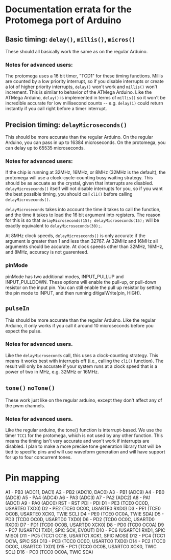 # Documentation errata for the Protomega port of Arduino

## Basic timing: `delay()`, `millis()`, `micros()`

These should all basically work the same as on the regular Arduino.  

### Notes for advanced users:

The protomega uses a 16 bit timer, "TCD1" for these timing functions.  Millis are counted by a low priority interrupt, so if you disable interrupts or create a lot of higher priority interrupts, `delay()` won't work and `millis()` won't increment.  This is similar to behavior of the ATMega Arduino.  Like the ATMega Arduino, `delay()` is implemented in terms of `millis()` so it won't be incredible accurate for low millisecond counts -- e.g.  `delay(1)` could return instantly if you call right before a timer interrupt.

## Precision timing: `delayMicroseconds()`

This should be more accurate than the regular Arduino.  On the regular Arduino, you can pass in up to 16384 microseconds.  On the protomega, you can delay up to 65535 microseconds.

### Notes for advanced users:

If the chip is running at 32MHz, 16MHz, or 8MHz (32MHz is the default), the protomega will use a clock-cycle-counting busy waiting strategy.  This should be as accuate as the crystal, given that interrupts are disabled.  `delayMicroseconds()` itself will not disable interrupts for you, so if you want the best possible timing, you should call `cli()` before calling `delayMicroseconds()`.  

`delayMicroseconds` takes into account the time it takes to call the function, and the time it takes to load the 16 bit argument into registers.  The reason for this is so that `delayMicroseconds(15); delayMicroseconds(15);` will be exactly equivalent to `delayMicroseconds(30);`.

At 8MHz clock speeds, `delayMicroseconds()` is only accurate if the argument is greater than 1 and less than 32767.  At 32MHz and 16MHz all arguments should be accurate.  At clock speeds other than 32MHz, 16MHz, and 8MHz, accuracy is not guarenteed.

### pinMode

pinMode has two additional modes, INPUT_PULLUP and INPUT_PULLDOWN. These options will enable the pull-up, or pull-down resistor on the input pin. You can still enable the pull up resistor by setting the pin mode to INPUT, and then running ditigalWrite(pin, HIGH).

## `pulseIn`

This should be more accurate than the regular Arduino.  Like the regular Arduino, it only works if you call it around 10 microseconds before you expect the pulse.

### Notes for advanced users.

Like the `delayMicroseconds` call, this uses a clock-counting strategy.  This means it works best with interrupts off (i.e., calling the `cli()` function).  The result will only be accurate if your system runs at a clock speed that is a power of two in MHz, e.g. 32MHz or 16MHz.

## `tone()` `noTone()`

These work just like on the regular arduino, except they don't affect any of the pwm channels.  

### Notes for advanced users.

Like the regular arduino, the tone() function is interrupt-based.  We use the timer `TCC1` for the protomega, which is not used by any other function.  This means the timing isn't very accurate and won't work if interrupts are disabled.  I plan to make a more precise tone generation library that will be tied to specific pins and will use waveform generation and will have support for up to four concurrent tones.

# Pin mapping

A1 - PB3 (ADC11, DAC1)
A2 - PB2 (ADC10, DAC0)
A3 - PB1 (ADC9)
A4 - PB0 (ADC8)
A5 - PA4 (ADC4)
A6 - PA3 (ADC3)
A7 - PA2 (ADC2)
A8 - PA1 (ADC1)
A9 - PA0 (ADC0)
RST - RST
PDI - PDI
D1 - PE3 (TCE0 OC0D, USARTE0 TXD0)
D2 - PE2 (TCE0 OC0C, USARTE0 RXD0)
D3 - PE1 (TCE0 OC0B, USARTE0 XCK0, TWIE SCL)
D4 - PE0 (TCE0 OC0A, TWIE SDA)
D5 - PD3 (TCD0 OC0D, USARTD0 TXD0)
D6 - PD2 (TCD0 OC0C, USARTD0 RXD0)
D7 - PD1 (TCD0 OC0B, USARTD0 XCK0)
D8 - PD0 (TCD0 OC0A)
D9 - PC7  (USARTC1 TXD1, SPIC SCK, EVOUT)
D10 - PC6 (USARTC1 RXD1, SPIC MISO)
D11 - PC5 (TCC1 OC1B, USARTC1 XCK1, SPIC MOSI)
D12 - PC4 (TCC1 OC1A, SPIC SS)
D13 - PC3 (TCC0 OC0D, USARTC0 TXD0)
D14 - PC2 (TCC0 OC0C, USARTC0 TXD1)
D15 - PC1 (TCC0 OC0B, USARTC0 XCK0, TWIC SCL)
D16 - PC0 (TCC0 OC0A, TWIC SDA)